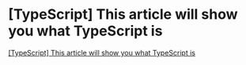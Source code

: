 # [TypeScript] This article will show you what TypeScript is
[[TypeScript] This article will show you what TypeScript is](https://aiwithcloud.com/2022/09/15/typescript_this_article_will_show_you_what_typescript_is/)